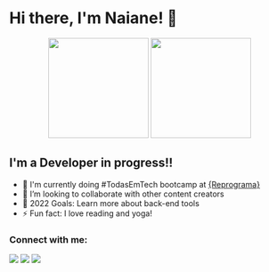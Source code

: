 # Hi there, I'm Naiane! 👋 
<div align="center">
  <a href="https://github.com/naiannegri"></a>
  <img height="180em" src="https://github-readme-stats.vercel.app/api?username=naiannegri&show_icons=true&theme=dracula&include_all_commits=true&count_private=true"/>
  <img height="180em" src="https://github-readme-stats.vercel.app/api/top-langs/?username=naiannegri&layout=compact&langs_count=7&theme=dracula"/>
</div>

## I'm a Developer in progress!!

- 🌱 I'm currently doing #TodasEmTech bootcamp at <a href="https://reprograma.com.br/">{Reprograma}</a>
- 👯 I’m looking to collaborate with other content creators
- 🥅 2022 Goals: Learn more about back-end tools
- ⚡ Fun fact: I love reading and yoga! 

### Connect with me:

<div> 

  <a href="https://instagram.com/nainegri" target="_blank"><img src="https://img.shields.io/badge/-Instagram-%23E4405F?style=for-the-badge&logo=instagram&logoColor=white" target="_blank"></a>
  <a href = "mailto:naiannegri@gmail.com"><img src="https://img.shields.io/badge/-Gmail-%23333?style=for-the-badge&logo=gmail&logoColor=white" target="_blank"></a>
  <a href="https://www.linkedin.com/in/naiane-negri" target="_blank"><img src="https://img.shields.io/badge/-LinkedIn-%230077B5?style=for-the-badge&logo=linkedin&logoColor=white" target="_blank"></a> 
 
 
</div>
